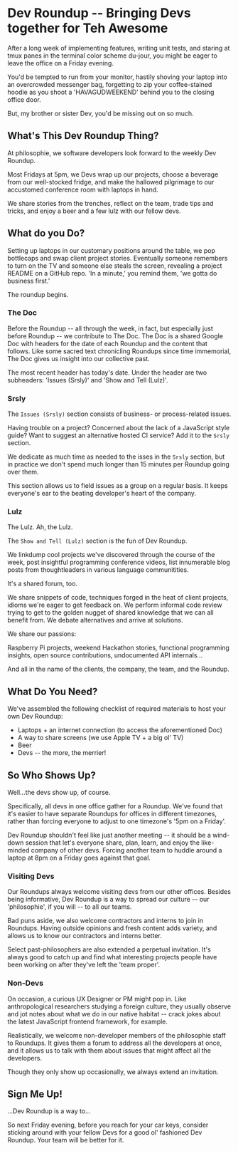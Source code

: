 # Dev Roundup  -- Bringing Devs together for Teh Awesome

After a long week of implementing features, writing unit tests, and
staring at tmux panes in the terminal color scheme du-jour,
you might be eager to leave the office on a Friday evening.

You'd be tempted to run from your monitor, hastily shoving
your laptop into an overcrowded messenger bag, forgetting
to zip your coffee-stained hoodie as you shoot a 'HAVAGUDWEEKEND' behind you
to the closing office door.

But, my brother or sister Dev, you'd be missing out on so much.

## What's This Dev Roundup Thing?

At philosophie, we software developers look forward to the weekly Dev
Roundup.

Most Fridays at 5pm, we Devs wrap up our projects, choose a beverage from
our well-stocked fridge, and make the hallowed
pilgrimage to our accustomed conference room with laptops in hand.

We share stories from the trenches, reflect on the team, trade tips and tricks,
and enjoy a beer and a few lulz with our fellow devs.


## What do you Do?

Setting up laptops in our customary positions around the table, we pop
bottlecaps and swap client project stories. Eventually someone remembers
to turn on the TV and someone else steals the screen, revealing a project
README on a GitHub repo. 'In a minute,' you remind them, 'we gotta do
business first.'

The roundup begins.

### The Doc
Before the Roundup -- all through the week, in fact, but especially just before
Roundup -- we contribute to The Doc. The Doc is a shared Google Doc with
headers for the date of each Roundup and the content that follows.
Like some sacred text chronicling Roundups since time immemorial,
The Doc gives us insight into our collective past.

The most recent header has today's date. Under the header are two subheaders:
'Issues (Srsly)' and 'Show and Tell (Lulz)'.

### Srsly
The `Issues (Srsly)` section consists of business- or process-related issues.

Having trouble on a project? Concerned about the lack of a JavaScript style
guide? Want to suggest an alternative hosted CI service? Add it to the
`Srsly` section.

We dedicate as much time as needed to the isses in the `Srsly` section,
but in practice we don't spend much longer than 15 minutes per Roundup
going over them.

This section allows us to field issues as a group on a regular basis.
It keeps everyone's ear to the beating developer's heart of the company.

### Lulz
The Lulz. Ah, the Lulz.

The `Show and Tell (Lulz)` section is the fun of Dev Roundup.

We linkdump cool projects we've discovered through the course of the week,
post insightful programming conference videos, list innumerable blog posts
from thoughtleaders in various language communitities.

It's a shared forum, too.

We share snippets of code, techniques forged in the heat of client projects,
idioms we're eager to get feedback on. We perform informal code review
trying to get to the golden nugget of shared knowledge that we
can all benefit from. We debate alternatives and arrive at solutions.

We share our passions:

Raspberry Pi projects, weekend Hackathon stories, functional programming
insights, open source contributions, undocumented API internals...

And all in the name of the clients, the company, the team, and the Roundup.


## What Do You Need?

We've assembled the following checklist of required materials to host
your own Dev Roundup:

* Laptops + an internet connection (to access the aforementioned Doc)
* A way to share screens (we use Apple TV + a big ol' TV)
* Beer
* Devs -- the more, the merrier!


## So Who Shows Up?

Well...the devs show up, of course.

Specifically, all devs in one office gather for a Roundup. We've found that
it's easier to have separate Roundups for offices in different timezones,
rather than forcing everyone to adjust to one timezone's '5pm on a Friday'.

Dev Roundup shouldn't feel like just another meeting -- it should be a
wind-down session that let's everyone share, plan, learn, and enjoy the
like-minded company of other devs. Forcing another team to
huddle around a laptop at 8pm on a Friday goes against that goal.

### Visiting Devs
Our Roundups always welcome visiting devs from our other offices. Besides
being informative, Dev Roundup is a way to spread our culture --
our 'philosophie', if you will -- to all our teams.

Bad puns aside, we also welcome contractors and interns to join in Roundups.
Having outside opinions and fresh content adds variety,
and allows us to know our contractors and interns better.

Select past-philosophers are also extended a perpetual invitation. It's always
good to catch up and find what interesting projects people have been
working on after they've left the 'team proper'.

### Non-Devs
On occasion, a curious UX Designer or PM might pop in. Like anthropological
researchers studying a foreign culture, they usually observe and jot notes
about what we do in our native habitat --
crack jokes about the latest JavaScript frontend framework, for example.

Realistically, we welcome non-developer members of the philosophie staff to
Roundups. It gives them a forum to address all the developers at once,
and it allows us to talk with them about issues that might affect
all the developers.

Though they only show up occasionally, we always extend an invitation.


## Sign Me Up!

...Dev Roundup is a way to...

So next Friday evening, before you reach for your car keys, consider sticking
around with your fellow Devs for a good ol' fashioned Dev Roundup. Your
team will be better for it.
